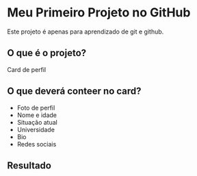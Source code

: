 # Meu Primeiro Projeto no GitHub

Este projeto é apenas para aprendizado de git e github.

## O que é o projeto?
Card de perfil

## O que deverá conteer no card?
* Foto de perfil
* Nome e idade
* Situação atual
* Universidade
* Bio
* Redes sociais

## Resultado